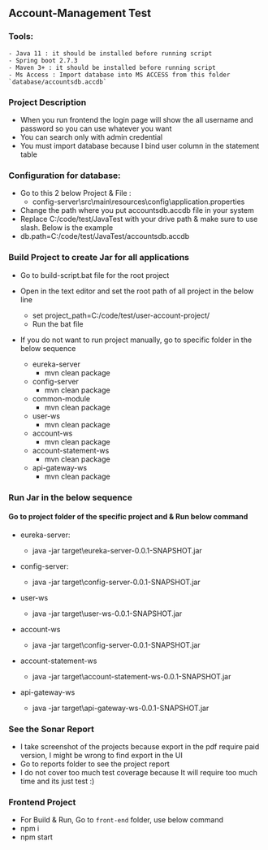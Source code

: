 ## Account-Management Test

### Tools:
    - Java 11 : it should be installed before running script
    - Spring boot 2.7.3
    - Maven 3+ : it should be installed before running script
    - Ms Access : Import database into MS ACCESS from this folder `database/accountsdb.accdb`

### Project Description
- When you run frontend the login page will show the all username and password so you can use whatever you want
- You can search only with admin credential 
- You must import database because I bind user column in the statement table

### Configuration for database:

- Go to this 2 below Project & File : 
  - config-server\src\main\resources\config\application.properties
- Change the path where you put accountsdb.accdb file in your system
- Replace C:/code/test/JavaTest with your drive path & make sure to use slash. Below is the example
- db.path=C:/code/test/JavaTest/accountsdb.accdb

### **Build Project to create Jar for all applications**
- Go to build-script.bat file for the root project 
- Open in the text editor and set the root path of all project in the below line
  - set project_path=C:/code/test/user-account-project/
  - Run the bat file 

- If you do not want to run project manually, go to specific folder in the below sequence

  - eureka-server
    - mvn clean package
  - config-server
    - mvn clean package
  - common-module
    - mvn clean package
  - user-ws
    - mvn clean package
  - account-ws
    - mvn clean package
  - account-statement-ws
    - mvn clean package
  - api-gateway-ws
    - mvn clean package


### **Run Jar in the below sequence**
#### **Go to project folder of the specific project and & Run below command**

- eureka-server:
    - java -jar target\eureka-server-0.0.1-SNAPSHOT.jar

- config-server:
    - java -jar target\config-server-0.0.1-SNAPSHOT.jar

- user-ws
    - java -jar target\user-ws-0.0.1-SNAPSHOT.jar

- account-ws
    - java -jar target\config-server-0.0.1-SNAPSHOT.jar

- account-statement-ws
    - java -jar target\account-statement-ws-0.0.1-SNAPSHOT.jar

- api-gateway-ws
    - java -jar target\api-gateway-ws-0.0.1-SNAPSHOT.jar


### **See the Sonar Report**
- I take screenshot of the projects because export in the pdf require paid version, I might be wrong to find export in the UI
- Go to reports folder to see the project report
- I do not cover too much test coverage because It will require too much time and its just test :)

### **Frontend Project**
- For Build & Run, Go to `front-end` folder, use below command
- npm i
- npm start



    

	
	
	

